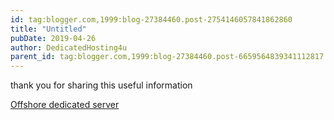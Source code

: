 ```yaml
---
id: tag:blogger.com,1999:blog-27384460.post-2754146057841862860
title: "Untitled"
pubDate: 2019-04-26
author: DedicatedHosting4u
parent_id: tag:blogger.com,1999:blog-27384460.post-6659564839341112817
---
```


thank you for sharing this useful information

[Offshore dedicated server](https://www.dedicatedhosting4u.com/)